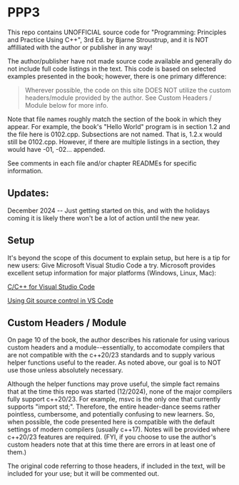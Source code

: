 # PPP3

This repo contains UNOFFICIAL source code for "Programming: Principles and Practice Using C++", 3rd Ed. by Bjarne Stroustrup, and it is NOT affilliated with the author or publisher in any way!

The author/publisher have not made source code available and generally do not include full code listings in the text.  This code is based on selected examples presented in the book; however, there is one primary difference:

>   Wherever possible, the code on this site DOES NOT utilize the custom headers/module provided by the author.  See Custom Headers / Module below for more info.

Note that file names roughly match the section of the book in which they appear.  For example, the book's "Hello World" program is in section 1.2 and the file here is 0102.cpp.  Subsections are not named.  That is, 1.2.x would still be 0102.cpp.  However, if there are multiple listings in a section, they would have -01, -02... appended.

See comments in each file and/or chapter READMEs for specific information.

## Updates:

December 2024 -- Just getting started on this, and with the holidays coming it is likely there won't be a lot of action until the new year.

## Setup

It's beyond the scope of this document to explain setup, but here is a tip for new users:  Give Microsoft Visual Studio Code a try.  Microsoft provides excellent setup information for major platforms (Windows, Linux, Mac):

[C/C++ for Visual Studio Code](https://code.visualstudio.com/docs/languages/cpp)

[Using Git source control in VS Code](https://code.visualstudio.com/docs/sourcecontrol/overview)

## Custom Headers / Module

On page 10 of the book, the author describes his rationale for using various custom headers and a module--essentially, to accomodate compilers that are not compatible with the c++20/23 standards and to supply various helper functions useful to the reader.  As noted above, our goal is to NOT use those unless absolutely necessary.

Although the helper functions may prove useful, the simple fact remains that at the time this repo was started (12/2024), none of the major compilers fully support c++20/23.  For example, msvc is the only one that currently supports "import std;".  Therefore, the entire header-dance seems rather pointless, cumbersome, and potentially confusing to new learners.  So, when possible, the code presented here is compatible with the default settings of modern compilers (usually c++17).  Notes will be provided where c++20/23 features are required.  (FYI, if you choose to use the author's custom headers note that at this time there are errors in at least one of them.)

The original code referring to those headers, if included in the text, will be included for your use; but it will be commented out.
